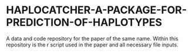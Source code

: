 # HAPLOCATCHER-A-PACKAGE-FOR-PREDICTION-OF-HAPLOTYPES

A data and code repository for the paper of the same name. Within this repository is the r script used in the paper and all necessary file inputs.

